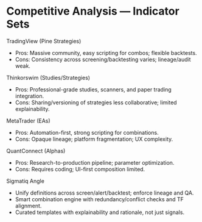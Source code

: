 # Competitive Analysis — Indicator Sets

TradingView (Pine Strategies)
- Pros: Massive community, easy scripting for combos; flexible backtests.
- Cons: Consistency across screening/backtesting varies; lineage/audit weak.

Thinkorswim (Studies/Strategies)
- Pros: Professional-grade studies, scanners, and paper trading integration.
- Cons: Sharing/versioning of strategies less collaborative; limited explainability.

MetaTrader (EAs)
- Pros: Automation-first, strong scripting for combinations.
- Cons: Opaque lineage; platform fragmentation; UX complexity.

QuantConnect (Alphas)
- Pros: Research-to-production pipeline; parameter optimization.
- Cons: Requires coding; UI-first composition limited.

Sigmatiq Angle
- Unify definitions across screen/alert/backtest; enforce lineage and QA.
- Smart combination engine with redundancy/conflict checks and TF alignment.
- Curated templates with explainability and rationale, not just signals.

